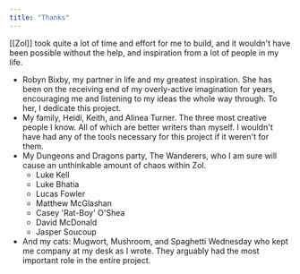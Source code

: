 ```yaml
---
title: "Thanks"
---
```

[[Zol]] took quite a lot of time and effort for me to build, and it wouldn't have been possible without the help, and inspiration from a lot of people in my life.

- Robyn Bixby, my partner in life and my greatest inspiration. She has been on the receiving end of my overly-active imagination for years, encouraging me and listening to my ideas the whole way through. To her, I dedicate this project.
- My family, Heidi, Keith, and Alinea Turner. The three most creative people I know. All of which are better writers than myself. I wouldn't have had any of the tools necessary for this project if it weren't for them.
- My Dungeons and Dragons party, The Wanderers, who I am sure will cause an unthinkable amount of chaos within Zol.
	- Luke Kell
	- Luke Bhatia
	- Lucas Fowler
	- Matthew McGlashan
	- Casey 'Rat-Boy' O'Shea
	- David McDonald
	- Jasper Soucoup
- And my cats: Mugwort, Mushroom, and Spaghetti Wednesday who kept me company at my desk as I wrote. They arguably had the most important role in the entire project.